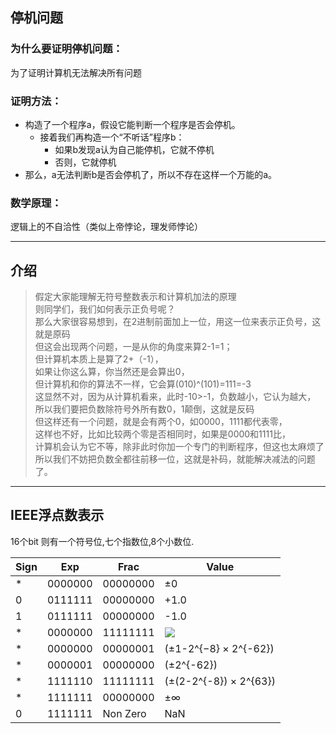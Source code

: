 ## 停机问题
### 为什么要证明停机问题：
为了证明计算机无法解决所有问题  
### 证明方法：
- 构造了一个程序a，假设它能判断一个程序是否会停机。  
  - 接着我们再构造一个“不听话”程序b：  
    - 如果b发现a认为自己能停机，它就不停机  
    - 否则，它就停机  
- 那么，a无法判断b是否会停机了，所以不存在这样一个万能的a。  
### 数学原理：
逻辑上的不自洽性（类似上帝悖论，理发师悖论）
 ________
 ## 介绍
 >假定大家能理解无符号整数表示和计算机加法的原理  
  则同学们，我们如何表示正负号呢？  
  那么大家很容易想到，在2进制前面加上一位，用这一位来表示正负号，这就是原码  
  但这会出现两个问题，一是从你的角度来算2-1=1；  
  但计算机本质上是算了2+（-1），  
  如果让你这么算，你当然还是会算出0，  
  但计算机和你的算法不一样，它会算(010)^(101)=111=-3  
  这显然不对，因为从计算机看来，此时-10>-1，负数越小，它认为越大，  
  所以我们要把负数除符号外所有数0，1颠倒，这就是反码  
  但这样还有一个问题，就是会有两个0，如0000，1111都代表零，  
  这样也不好，比如比较两个零是否相同时，如果是0000和1111比，  
  计算机会认为它不等，除非此时你加一个专门的判断程序，但这也太麻烦了  
  所以我们不妨把负数全都往前移一位，这就是补码，就能解决减法的问题了。  
  --------
  ## IEEE浮点数表示
16个bit  则有一个符号位,七个指数位,8个小数位.  
  
| Sign | Exp | Frac | Value |  
| ------ | ------ | ------ | ------ |  
| * | 0000000 | 00000000 | ±0 |  
| 0 | 0111111 | 00000000 | +1.0 |  
| 1 | 0111111 | 00000000 | -1.0 |  	
| * | 0000000 | 11111111 | <img src="http://chart.googleapis.com/chart?cht=tx&chl=(\pm1-2^{-8})*2^{-62})" style="border:none;"> |  
| * | 0000000 | 00000001 | (±1-2^{−8} × 2^{-62}) |  
| * | 0000001 | 00000000 | (±2^{-62}) |  
| * | 1111110 | 11111111 | (±(2-2^{-8}) × 2^{63}) |  
| * | 1111111 | 00000000 | ±∞ |  
| 0 | 1111111 | Non Zero | NaN |  
